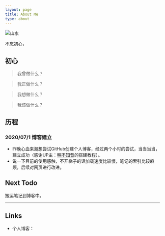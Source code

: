 ```yaml
---
layout: page
title: About Me
type: about
---
```




![山水](http://img.netbian.com/file/2019/0220/52ea84369dd40268d595766c76fda7f3.jpg)



不忘初心，

## 初心 

> 我曾做什么？

> 我正做什么？

> 我想做什么？

> 我该做什么？

## 历程

### 2020/07/1 博客建立

- 昨晚心血来潮想尝试GitHub创建个人博客，经过两个小时的尝试，当当当当，建立成功（感谢UP主：[明不知昔](https://noctiflorous.gitee.io/)的搭建教程）。
- 说一下目前的使用感触，不开梯子的话加载速度比较慢，笔记的索引比较麻烦，后续对网页进行改进。

## Next Todo

搬运笔记到博客中。



---



## Links

- 个人博客：

  
